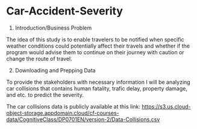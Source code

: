 # Car-Accident-Severity
1. Introduction/Business Problem

The idea of this study is to enable travelers to be notified when specific weather conditions could potentially affect their travels and whether if the program would advise them to continue on their journey with caution or change the route of travel. 

2. Downloading and Prepping Data

To provide the stakeholders with necessary information I will be analyzing car collisions that contains human fatality, trafic delay, property damage, and etc. to predict the severity.

The car collisions data is publicly available at this link: https://s3.us.cloud-object-storage.appdomain.cloud/cf-courses-data/CognitiveClass/DP0701EN/version-2/Data-Collisions.csv
